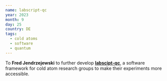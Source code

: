 ```yaml
---
name: labscript-qc
year: 2023
month: 9
day: 25
country: DE
tags:
  - cold atoms
  - software
  - quantum
---
```

To **Fred Jendrzejewski** to further develop **[labscipt-qc](https://github.com/fretchen/labscript-qc)**, a software framework for cold atom research groups to make their experiments more accessible.
